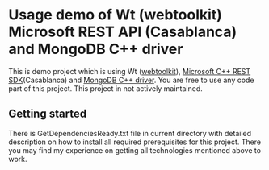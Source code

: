 # Usage demo of Wt (webtoolkit) Microsoft REST API (Casablanca) and MongoDB C++ driver

This is demo project which is using Wt ([webtoolkit](https://www.webtoolkit.eu/wt)), [Microsoft C++ REST SDK](https://github.com/Microsoft/cpprestsdk)(Casablanca) and [MongoDB C++ driver](https://github.com/mongodb/mongo-cxx-driver).
You are free to use any code part of this project.
This project in not actively maintained.

## Getting started

There is GetDependenciesReady.txt file in current directory with detailed description on how to install all required prerequisites for this project. There you may find my experience on getting all technologies mentioned above to work.
